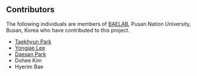 ## Contributors
The following individuals are members of [BAELAB](https://pnubaelab.github.io/), Pusan Nation University, Busan, Korea who have contributed to this project.

- [Taekhyun Park](https://github.com/Thrillcrazyer)
- [Yongjae Lee](https://github.com/yongzzai)
- [Daesan Park](https://github.com/PARKDAESAN)
- Dohee Kim
- Hyerim Bae
